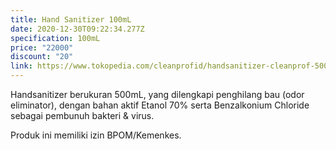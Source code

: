 ```yaml
---
title: Hand Sanitizer 100mL
date: 2020-12-30T09:22:34.277Z
specification: 100mL
price: "22000"
discount: "20"
link: https://www.tokopedia.com/cleanprofid/handsanitizer-cleanprof-500ml
---
```

Handsanitizer berukuran 500mL, yang dilengkapi penghilang bau (odor eliminator), dengan bahan aktif Etanol 70% serta Benzalkonium Chloride sebagai pembunuh bakteri & virus.

Produk ini memiliki izin BPOM/Kemenkes.